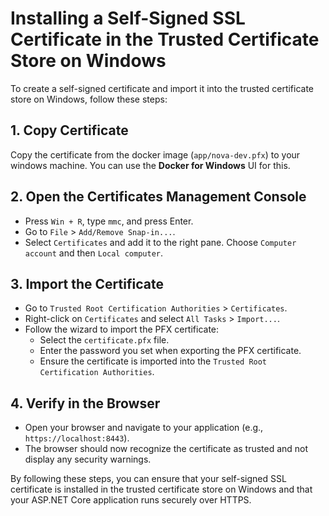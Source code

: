 # Installing a Self-Signed SSL Certificate in the Trusted Certificate Store on Windows

To create a self-signed certificate and import it into the trusted certificate store on Windows, follow these steps:

## 1. Copy Certificate

Copy the certificate from the docker image (`app/nova-dev.pfx`) to your windows machine.
You can use the **Docker for Windows** UI for this.

## 2. Open the Certificates Management Console

- Press `Win + R`, type `mmc`, and press Enter.
- Go to `File` > `Add/Remove Snap-in...`.
- Select `Certificates` and add it to the right pane. Choose `Computer account` and then `Local computer`.

## 3. Import the Certificate

- Go to `Trusted Root Certification Authorities` > `Certificates`.
- Right-click on `Certificates` and select `All Tasks` > `Import...`.
- Follow the wizard to import the PFX certificate:
  - Select the `certificate.pfx` file.
  - Enter the password you set when exporting the PFX certificate.
  - Ensure the certificate is imported into the `Trusted Root Certification Authorities`.

## 4. Verify in the Browser

- Open your browser and navigate to your application (e.g., `https://localhost:8443`).
- The browser should now recognize the certificate as trusted and not display any security warnings.

By following these steps, you can ensure that your self-signed SSL certificate is installed in the trusted certificate store on Windows and that your ASP.NET Core application runs securely over HTTPS.
